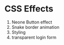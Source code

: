 # CSS Effects

1. Neone Button effect
2. Snake border animation
3. Styling
4. transparent login form

